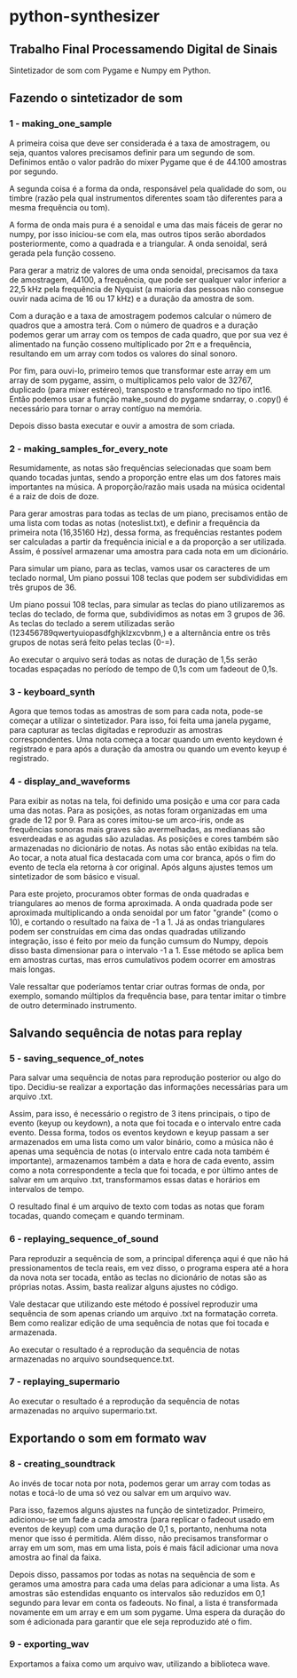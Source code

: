 # python-synthesizer
## Trabalho Final Processamendo Digital de Sinais
Sintetizador de som com Pygame e Numpy em Python.

## Fazendo o sintetizador de som
### 1 - making_one_sample
A primeira coisa que deve ser considerada é a taxa de amostragem, ou seja, quantos valores precisamos definir para um segundo de som. Definimos então o valor padrão do mixer Pygame que é de 44.100 amostras por segundo.

A segunda coisa é a forma da onda, responsável pela qualidade do som, ou timbre (razão pela qual instrumentos diferentes soam tão diferentes para a mesma frequência ou tom). 

A forma de onda mais pura é a senoidal e uma das mais fáceis de gerar no numpy, por isso iniciou-se com ela, mas outros tipos serão abordados posteriormente, como a quadrada e a triangular. A onda senoidal, será gerada pela função cosseno.

Para gerar a matriz de valores de uma onda senoidal, precisamos da taxa de amostragem, 44100, a frequência, que pode ser qualquer valor inferior a 22,5 kHz pela frequência de Nyquist (a maioria das pessoas não consegue ouvir nada acima de 16 ou 17 kHz) e a duração da amostra de som.

Com a duração e a taxa de amostragem podemos calcular o número de quadros que a amostra terá. Com o número de quadros e a duração podemos gerar um array com os tempos de cada quadro, que por sua vez é alimentado na função cosseno multiplicado por 2π e a frequência, resultando em um array com todos os valores do sinal sonoro.

Por fim, para ouvi-lo, primeiro temos que transformar este array em um array de som pygame, assim, o multiplicamos pelo valor de 32767, duplicado (para mixer estéreo), transposto e transformado no tipo int16. Então podemos usar a função make_sound do pygame sndarray, o .copy() é necessário para tornar o array contíguo na memória. 

Depois disso basta executar e ouvir a amostra de som criada.

### 2 - making_samples_for_every_note
Resumidamente, as notas são frequências selecionadas que soam bem quando tocadas juntas, sendo a proporção entre elas um dos fatores mais importantes na música. A proporção/razão mais usada na música ocidental é a raiz de dois de doze.

Para gerar amostras para todas as teclas de um piano, precisamos então de uma lista com todas as notas (noteslist.txt), e definir a frequência da primeira nota (16,35160 Hz), dessa forma, as frequências restantes podem ser calculadas a partir da frequência inicial e a da proporção a ser utilizada. Assim, é possível armazenar uma amostra para cada nota em um dicionário. 

Para simular um piano, para as teclas, vamos usar os caracteres de um teclado normal, Um piano possui 108 teclas que podem ser subdivididas em três grupos de 36.

Um piano possui 108 teclas, para simular as teclas do piano utilizaremos as teclas do teclado, de forma que, subdividimos as notas em 3 grupos de 36. As teclas do teclado a serem utilizadas serão (123456789qwertyuiopasdfghjklzxcvbnm,) e a alternância entre os três grupos de  notas será feito pelas teclas (0-=).

Ao executar o arquivo será todas as notas de duração de 1,5s serão tocadas espaçadas no período de tempo de 0,1s com um fadeout de 0,1s.

### 3 - keyboard_synth
Agora que temos todas as amostras de som para cada nota, pode-se começar a utilizar o sintetizador. Para isso, foi feita uma janela pygame, para capturar as teclas digitadas e reproduzir as amostras correspondentes. Uma nota começa a tocar quando um evento keydown é registrado e para após a duração da amostra ou quando um evento keyup é registrado. 

### 4 - display_and_waveforms
Para exibir as notas na tela, foi definido uma posição e uma cor para cada uma das notas. Para as posições, as notas foram organizadas em uma grade de 12 por 9. Para as cores imitou-se um arco-íris, onde as frequências sonoras mais graves são avermelhadas, as medianas são esverdeadas e as agudas são azuladas. As posições e cores também são armazenadas no dicionário de notas. As notas são então exibidas na tela. Ao tocar, a nota atual fica destacada com uma cor branca, após o fim do evento de tecla ela retorna à cor original. Após alguns ajustes temos um sintetizador de som básico e visual.

Para este projeto, procuramos obter formas de onda quadradas e triangulares ao menos de forma aproximada. A onda quadrada pode ser aproximada multiplicando a onda senoidal por um fator "grande" (como o 10),  e cortando o resultado na faixa de -1 a 1. Já as ondas triangulares podem ser construídas em cima das ondas quadradas utilizando integração, isso é feito por meio da função cumsum do Numpy, depois disso basta dimensionar  para o intervalo -1 a 1. Esse método se aplica bem em amostras curtas, mas erros cumulativos podem ocorrer em amostras mais longas.

Vale ressaltar que poderíamos tentar criar outras formas de onda, por exemplo, somando múltiplos da frequência base, para tentar imitar o timbre de outro determinado instrumento.

## Salvando sequência de notas para replay
### 5 - saving_sequence_of_notes
Para salvar uma sequência de notas para reprodução posterior ou algo do tipo. Decidiu-se realizar a exportação das informações necessárias para um arquivo .txt.

Assim, para isso,  é necessário o registro de 3 itens principais, o tipo de evento (keyup ou keydown), a nota que foi tocada e o intervalo entre cada evento. Dessa forma, todos os eventos keydown e keyup passam a ser armazenados em uma lista como um valor binário, como a música não é apenas uma sequência de notas (o intervalo entre cada nota também é importante), armazenamos também a data e hora de cada evento, assim como a nota correspondente a tecla que foi tocada, e por último antes de salvar em um arquivo .txt, transformamos essas datas e horários em intervalos de tempo.  

O resultado final é um arquivo de texto com todas as notas que foram tocadas, quando começam e quando terminam.

### 6 - replaying_sequence_of_sound
Para reproduzir a sequência de som, a principal diferença aqui é que não há pressionamentos de tecla reais, em vez disso, o programa espera até a hora da nova nota ser tocada, então as teclas no dicionário de notas são as próprias notas. Assim, basta realizar alguns ajustes no código.

Vale destacar que utilizando este método é possível reproduzir uma sequência de som apenas criando um arquivo .txt na formatação correta. Bem como realizar edição de uma sequência de notas que foi tocada e armazenada.

Ao executar o resultado é a reprodução da sequência de notas armazenadas no arquivo soundsequence.txt.

### 7 - replaying_supermario
Ao executar o resultado é a reprodução da sequência de notas armazenadas no arquivo supermario.txt.

## Exportando o som em formato wav
### 8 - creating_soundtrack
Ao invés de tocar nota por nota, podemos gerar um array com todas as notas e tocá-lo de uma só vez ou salvar em um arquivo wav.

Para isso, fazemos alguns ajustes  na função de sintetizador. Primeiro, adicionou-se um fade a cada amostra (para replicar o fadeout usado em eventos de keyup) com uma duração de 0,1 s, portanto, nenhuma nota menor que isso é permitida. Além disso, não precisamos transformar o array em um som, mas em uma lista, pois é mais fácil adicionar uma nova amostra ao final da faixa.

Depois disso, passamos por todas as notas na sequência de som e geramos uma amostra para cada uma delas para adicionar a uma lista. As amostras são estendidas enquanto os intervalos são reduzidos em 0,1 segundo para levar em conta os fadeouts. No final, a lista é transformada novamente em um array e em um som pygame. Uma espera da duração do som é adicionada para garantir que ele seja reproduzido até o fim.

### 9 - exporting_wav
Exportamos a faixa como um arquivo wav, utilizando a biblioteca wave.
